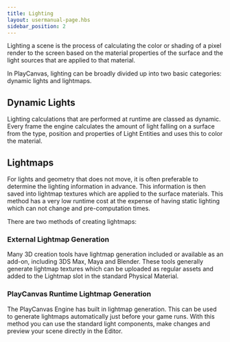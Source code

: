 ```yaml
---
title: Lighting
layout: usermanual-page.hbs
sidebar_position: 2
---
```


Lighting a scene is the process of calculating the color or shading of a pixel render to the screen based on the material properties of the surface and the light sources that are applied to that material.

In PlayCanvas, lighting can be broadly divided up into two basic categories: dynamic lights and lightmaps.

## Dynamic Lights

Lighting calculations that are performed at runtime are classed as dynamic. Every frame the engine calculates the amount of light falling on a surface from the type, position and properties of Light Entities and uses this to color the material.

## Lightmaps

For lights and geometry that does not move, it is often preferable to determine the lighting information in advance. This information is then saved into lightmap textures which are applied to the surface materials. This method has a very low runtime cost at the expense of having static lighting which can not change and pre-computation times.

There are two methods of creating lightmaps:

### External Lightmap Generation

Many 3D creation tools have lightmap generation included or available as an add-on, including 3DS Max, Maya and Blender. These tools generally generate lightmap textures which can be uploaded as regular assets and added to the Lightmap slot in the standard Physical Material.

### PlayCanvas Runtime Lightmap Generation

The PlayCanvas Engine has built in lightmap generation. This can be used to generate lightmaps automatically just before your game runs. With this method you can use the standard light components, make changes and preview your scene directly in the Editor.
